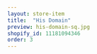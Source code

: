 ```yaml
---
layout: store-item
title:  "His Domain"
preview: his-domain-sq.jpg
shopify_id: 11181094346
order: 3
---
```

